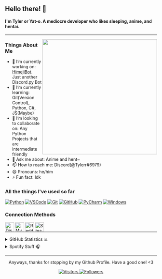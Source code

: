 ## Hello there! 👋

#### I'm Tyler or Yat-o. A mediocre developer who likes sleeping, anime, and hentai.

---

<img src="https://images6.fanpop.com/image/photos/37600000/Baka-to-Test-baka-to-test-to-shoukanjuu-37693293-500-281.gif" align="right" width="380px">

### Things About Me
- 🔭 I’m currently working on: [HimejiBot](https://github.com/Yat-o/HimejiBot). Just another Discord.py Bot
- 🌱 I’m currently learning: Git(Version Control), Python, C#, JS(Maybe)
- 👯 I’m looking to collaborate on: Any Python Projects that are intermediate friendly
- 💬 Ask me about: Anime and hent~
- 📫 How to reach me: Discord(@Tylerr#6979)
- 😄 Pronouns: he/him
- ⚡ Fun fact: Idk

### All the things I've used so far

[![Python](https://img.shields.io/static/v1?style=for-the-badge&logo=Python&logoColor=FFFFFF&message=Python&color=3776AB&label=)](https://www.python.org/)
[![VSCode](https://img.shields.io/static/v1?style=for-the-badge&logo=Visual+Studio+Code&logoColor=FFFFFF&message=VS&nbsp;Code&color=007ACC&label=)](https://code.visualstudio.com/)
[![Git](https://img.shields.io/static/v1?style=for-the-badge&logo=Git&message=Git&logoColor=FFFFFF&color=F05032&label=)](https://git-scm.com/)
[![GitHub](https://img.shields.io/static/v1?style=for-the-badge&logo=GitHub&message=GitHub&logoColor=FFFFFF&color=181717&label=)](https://github.com/)
[![PyCharm](https://img.shields.io/static/v1?style=for-the-badge&logo=PyCharm&logoColor=FFFFFF&message=PyCharm&color=000000&label=)](https://www.jetbrains.com/pycharm/)
[![Windows](https://img.shields.io/static/v1?style=for-the-badge&logo=Windows&logoColor=FFFFFF&message=Windows&color=00adef&label=)](https://www.microsoft.com/en-us/windows)

### Connection Methods

<p>
  <a href="https://discordapp.com/users/284102119408140289">
    <img align="left" alt="Discord" title="Tylerr#6979" width="30px" src="https://www.freepnglogos.com/uploads/discord-logo-png/discord-logo-logodownload-download-logotipos-1.png">
  </a>
  <a href="https://myanimelist.net/profile/Tylerr_">
    <img align="left" alt="MyAnimeList" title="Tylerr_" width="30px" src="https://upload.wikimedia.org/wikipedia/commons/7/7a/MyAnimeList_Logo.png">
  </a>
  <a href="https://www.reddit.com/user/__Tylerr">
    <img align="left" alt="Reddit" title="__Tylerr" width="30px" src="https://rdwgroup.com/wp-content/uploads/2018/10/reddit2-800x450-1.png">
  </a>
  <a href="https://steamcommunity.com/profiles/76561198271731714">
    <img align="left" alt="Steam" title="Tylerr" width="30px" src="https://www.greenmangaming.com/newsroom/wp-content/uploads/2019/11/steam-valve-blog.jpg">
  </a>
</p>
<br>

---

<details close>
<summary>GitHub Statistics 📊</summary>
<br>
<p>
  <a href="https://github.com/Yat-o" width="100%">
    <img alt="GitHub Stats" height="170px" src="https://github-readme-stats.vercel.app/api/top-langs?username=Yat-o&count_private=true&show_icons=true&theme=radical">
    <img alt="GitHub Stats" height="170px" src="https://github-readme-stats.vercel.app/api?username=Yat-o&show_icons=true&theme=radical">
  </a>
</p>
</details>

<details close>
<summary>Spotify Stuff 🎧</summary>
<br>
<p>
  <a href="https://open.spotify.com/user/ajazxejzuibj8hy6exsfp9vc0">
    <img alt="Spotify" height="300" src="https://spotify-recently-played-readme.vercel.app/api?user=ajazxejzuibj8hy6exsfp9vc0">
  </a>
</p>
</details>

---

<p align="center"> Anyways, thanks for stopping by my Github Profile. Have a good one! <3</p>
<p align="center">
  <a href="https://github.com/Yat-o">
    <img alt="Visitors" src="https://komarev.com/ghpvc/?username=Yat-o&style=flat-square">
  </a>
  <a href="https://github.com/Yat-o">
    <img alt="Followers" src="https://img.shields.io/github/followers/Yat-o?color=red&label=Followers&style=flat-square">
  </a>
</p>
